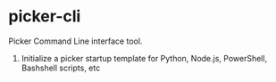 # picker-cli

Picker Command Line interface tool.

1. Initialize a picker startup template for Python, Node.js, PowerShell, Bashshell scripts, etc
